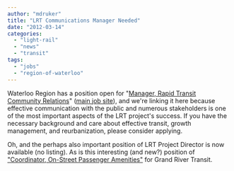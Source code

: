 ```yaml
---
author: "mdruker"
title: "LRT Communications Manager Needed"
date: "2012-03-14"
categories: 
  - "light-rail"
  - "news"
  - "transit"
tags: 
  - "jobs"
  - "region-of-waterloo"
---
```


Waterloo Region has a position open for "[Manager, Rapid Transit Community Relations](https://ats.region.waterloo.on.ca/region/job_opportunities_ext_details_es.php?REQN_NUMBER=2012-1138)" ([main job site](https://regionofwaterloo.ca/en/regionalGovernment/joblist.asp)), and we're linking it here because effective communication with the public and numerous stakeholders is one of the most important aspects of the LRT project's success. If you have the necessary background and care about effective transit, growth management, and reurbanization, please consider applying.

Oh, and the perhaps also important position of LRT Project Director is now available (no listing). As is this interesting (and new?) position of ["Coordinator, On-Street Passenger Amenities"](https://ats.region.waterloo.on.ca/region/job_opportunities_ext_details_es.php?REQN_NUMBER=2012-1123) for Grand River Transit.
